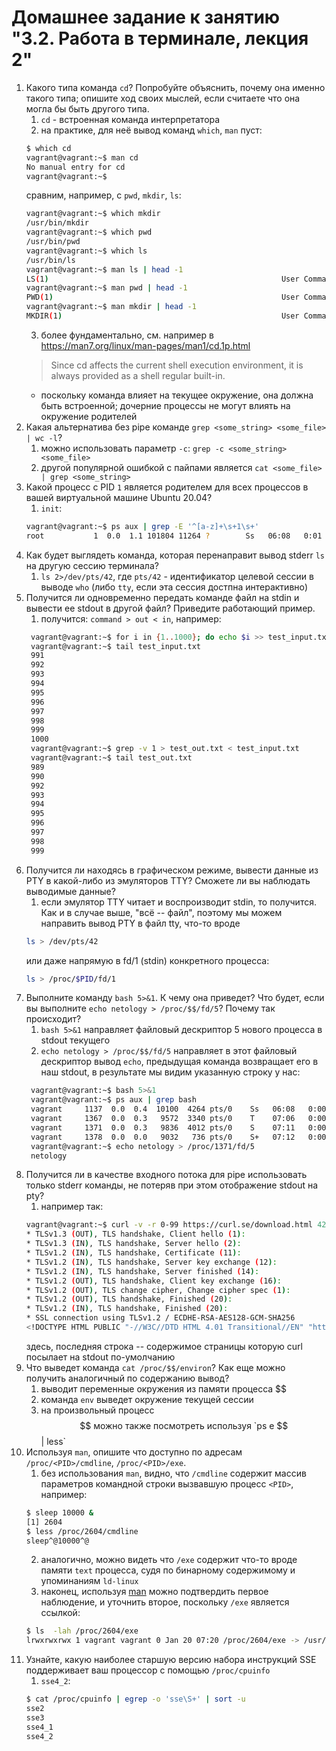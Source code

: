 # Домашнее задание к занятию "3.2. Работа в терминале, лекция 2"


1. Какого типа команда `cd`? Попробуйте объяснить, почему она именно такого типа; опишите ход своих мыслей, если считаете что она могла бы быть другого типа.
   1. `cd` - встроенная команда интерпретатора
   2. на практике, для неё вывод команд `which`, `man` пуст:
    ```bash
    $ which cd
    vagrant@vagrant:~$ man cd
    No manual entry for cd
    vagrant@vagrant:~$
    ```
    сравним, например, с `pwd`, `mkdir`, `ls`:
    ```bash
    vagrant@vagrant:~$ which mkdir
    /usr/bin/mkdir
    vagrant@vagrant:~$ which pwd
    /usr/bin/pwd
    vagrant@vagrant:~$ which ls
    /usr/bin/ls
    vagrant@vagrant:~$ man ls | head -1
    LS(1)                                                    User Commands                                                    LS(1)
    vagrant@vagrant:~$ man pwd | head -1
    PWD(1)                                                   User Commands                                                   PWD(1)
    vagrant@vagrant:~$ man mkdir | head -1
    MKDIR(1)                                                 User Commands                                                 MKDIR(1)
    ```
   3. более фундаментально, см. например в https://man7.org/linux/man-pages/man1/cd.1p.html
   > Since cd affects the current shell execution environment, it is
       always provided as a shell regular built-in.
   - поскольку команда влияет на текущее окружение, она должна быть встроенной; дочерние процессы не могут влиять на окружение родителей
2. Какая альтернатива без pipe команде `grep <some_string> <some_file> | wc -l`?
   1. можно использовать параметр `-c`: `grep -c <some_string> <some_file>`
   2. другой популярной ошибкой с пайпами является `cat <some_file> | grep <some_string>`
3. Какой процесс с PID `1` является родителем для всех процессов в вашей виртуальной машине Ubuntu 20.04?
   1. `init`:
    ```bash
    vagrant@vagrant:~$ ps aux | grep -E '^[a-z]+\s+1\s+'
    root           1  0.0  1.1 101804 11264 ?        Ss   06:08   0:01 /sbin/init
    ```
4. Как будет выглядеть команда, которая перенаправит вывод stderr `ls` на другую сессию терминала?
   1. `ls 2>/dev/pts/42`, где `pts/42` - идентификатор целевой сессии в выводе `who` (либо `tty`, если эта сессия достпна интерактивно)
5. Получится ли одновременно передать команде файл на stdin и вывести ее stdout в другой файл? Приведите работающий пример.
   1. получится: `command > out < in`, например:
   ```bash
    vagrant@vagrant:~$ for i in {1..1000}; do echo $i >> test_input.txt ; done
    vagrant@vagrant:~$ tail test_input.txt
    991
    992
    993
    994
    995
    996
    997
    998
    999
    1000
    vagrant@vagrant:~$ grep -v 1 > test_out.txt < test_input.txt
    vagrant@vagrant:~$ tail test_out.txt
    989
    990
    992
    993
    994
    995
    996
    997
    998
    999
    ```
6. Получится ли находясь в графическом режиме, вывести данные из PTY в какой-либо из эмуляторов TTY? Сможете ли вы наблюдать выводимые данные?
   1. если эмулятор TTY читает и воспроизводит stdin, то получится. Как и в случае выше, "всё -- файл", поэтому мы можем направить вывод PTY в файл tty, что-то вроде
   ```bash
   ls > /dev/pts/42
   ```
   или даже напрямую в fd/1 (stdin) конкретного процесса:
   ```bash
   ls > /proc/$PID/fd/1
   ```
7. Выполните команду `bash 5>&1`. К чему она приведет? Что будет, если вы выполните `echo netology > /proc/$$/fd/5`? Почему так происходит? 
   1. `bash 5>&1` направляет файловый дескриптор 5 нового процесса в stdout текущего
   2. `echo netology > /proc/$$/fd/5` направляет в этот файловый дескриптор вывод `echo`, предыдущая команда возвращает его в наш stdout, в результате мы видим указанную строку у нас:
   ```bash
    vagrant@vagrant:~$ bash 5>&1
    vagrant@vagrant:~$ ps aux | grep bash
    vagrant     1137  0.0  0.4  10100  4264 pts/0    Ss   06:08   0:00 -bash
    vagrant     1367  0.0  0.3   9572  3340 pts/0    T    07:06   0:00 bash
    vagrant     1371  0.0  0.3   9836  4012 pts/0    S    07:11   0:00 bash
    vagrant     1378  0.0  0.0   9032   736 pts/0    S+   07:12   0:00 grep --color=auto bash
    vagrant@vagrant:~$ echo netology > /proc/1371/fd/5
    netology
    ```
8. Получится ли в качестве входного потока для pipe использовать только stderr команды, не потеряв при этом отображение stdout на pty?
   1. например так:
   ```bash
   vagrant@vagrant:~$ curl -v -r 0-99 https://curl.se/download.html 42>&1 1>&2 2>&42 42>&-  | grep TLS
   * TLSv1.3 (OUT), TLS handshake, Client hello (1):
   * TLSv1.3 (IN), TLS handshake, Server hello (2):
   * TLSv1.2 (IN), TLS handshake, Certificate (11):
   * TLSv1.2 (IN), TLS handshake, Server key exchange (12):
   * TLSv1.2 (IN), TLS handshake, Server finished (14):
   * TLSv1.2 (OUT), TLS handshake, Client key exchange (16):
   * TLSv1.2 (OUT), TLS change cipher, Change cipher spec (1):
   * TLSv1.2 (OUT), TLS handshake, Finished (20):
   * TLSv1.2 (IN), TLS handshake, Finished (20):
   * SSL connection using TLSv1.2 / ECDHE-RSA-AES128-GCM-SHA256
   <!DOCTYPE HTML PUBLIC "-//W3C//DTD HTML 4.01 Transitional//EN" "http://www.w3.org/TR/html4/loose.dtd
   ```
   здесь, последняя строка -- содержимое страницы которую curl посылает на stdout по-умолчанию
9. Что выведет команда `cat /proc/$$/environ`? Как еще можно получить аналогичный по содержанию вывод?
   1. выводит переменные окружения из памяти процесса $$
   2. команда `env` выведет окружение текущей сессии
   3. на произвольный процесс $$ можно также посмотреть используя `ps e $$ | less`
10. Используя `man`, опишите что доступно по адресам `/proc/<PID>/cmdline`, `/proc/<PID>/exe`.
    1. без использования `man`, видно, что `/cmdline` содержит массив параметров командной строки вызвавшую процесс `<PID>`, например:
    ```bash
    $ sleep 10000 &
    [1] 2604
    $ less /proc/2604/cmdline
    sleep^@10000^@
    ```
    2. аналогично, можно видеть что `/exe` содержит что-то вроде памяти `text` процесса, судя по бинарному содержимому и упоминаниям `ld-linux`
    3. наконец, используя [man](https://linux.die.net/man/5/proc) можно подтвердить первое наблюдение, и уточнить второе, поскольку `/exe` является ссылкой:
    ```bash
    $ ls  -lah /proc/2604/exe
    lrwxrwxrwx 1 vagrant vagrant 0 Jan 20 07:20 /proc/2604/exe -> /usr/bin/sleep
    ```
11. Узнайте, какую наиболее старшую версию набора инструкций SSE поддерживает ваш процессор с помощью `/proc/cpuinfo`
    1. `sse4_2`:
    ```bash
    $ cat /proc/cpuinfo | egrep -o 'sse\S+' | sort -u
    sse2
    sse3
    sse4_1
    sse4_2
    ```
